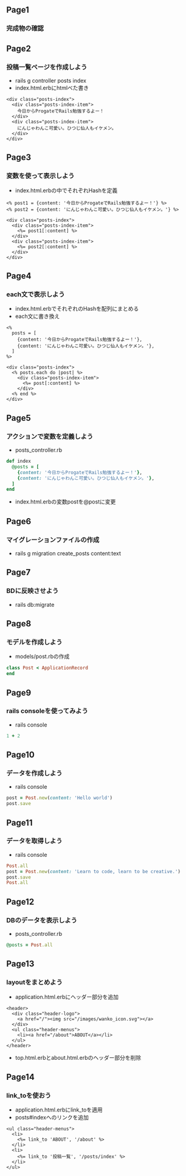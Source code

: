 ## Page1
### 完成物の確認

## Page2
### 投稿一覧ページを作成しよう
* rails g controller posts index
* index.html.erbにhtmlべた書き
```erb
<div class="posts-index">
  <div class="posts-index-item">
    今日からProgateでRails勉強するよー！
  </div>
  <div class="posts-index-item">
    にんじゃわんこ可愛い。ひつじ仙人もイケメン。
  </div>
</div>
```

## Page3
### 変数を使って表示しよう
* index.html.erbの中でそれぞれHashを定義
```erb
<% post1 = {content: '今日からProgateでRails勉強するよー！'} %>
<% post2 = {content: 'にんじゃわんこ可愛い。ひつじ仙人もイケメン。'} %>

<div class="posts-index">
  <div class="posts-index-item">
    <%= post1[:content] %>
  </div>
  <div class="posts-index-item">
    <%= post2[:content] %>
  </div>
</div>
```

## Page4
### each文で表示しよう
* index.html.erbでそれぞれのHashを配列にまとめる
* each文に書き換え
```erb
<%
  posts = [
    {content: '今日からProgateでRails勉強するよー！'},
    {content: 'にんじゃわんこ可愛い。ひつじ仙人もイケメン。'},
  ]
%>

<div class="posts-index">
  <% posts.each do |post| %>
    <div class="posts-index-item">
      <%= post[:content] %>
    </div>
  <% end %>
</div>
```

## Page5
### アクションで変数を定義しよう
* posts_controller.rb
```rb
def index
  @posts = [
    {content: '今日からProgateでRails勉強するよー！'},
    {content: 'にんじゃわんこ可愛い。ひつじ仙人もイケメン。'},
  ]
end
```
* index.html.erbの変数postを@postに変更

## Page6
### マイグレーションファイルの作成
* rails g migration create_posts content:text

## Page7
### BDに反映させよう
* rails db:migrate

## Page8
### モデルを作成しよう
* models/post.rbの作成
```rb
class Post < ApplicationRecord
end
```

## Page9
### rails consoleを使ってみよう
* rails console
```rb
1 + 2
```

## Page10
### データを作成しよう
* rails console
```rb
post = Post.new(content: 'Hello world')
post.save
```

## Page11
### データを取得しよう
* rails console
```rb
Post.all
post = Post.new(content: 'Learn to code, learn to be creative.')
post.save
Post.all
```

## Page12
### DBのデータを表示しよう
* posts_controller.rb
```rb
@posts = Post.all
```

## Page13
### layoutをまとめよう
* application.html.erbにヘッダー部分を追加
```erb
<header>
  <div class="header-logo">
    <a href="/"><img src="/images/wanko_icon.svg"></a>
  </div>
  <ul class="header-menus">
    <li><a href="/about">ABOUT</a></li>
  </ul>
</header>
```
* top.html.erbとabout.html.erbのヘッダー部分を削除

## Page14
### link_toを使おう
* application.html.erbにlink_toを適用
* posts#indexへのリンクを追加
```erb
<ul class="header-menus">
  <li>
    <%= link_to 'ABOUT', '/about' %>
  </li>
  <li>
    <%= link_to '投稿一覧', '/posts/index' %>
  </li>
</ul>
```

